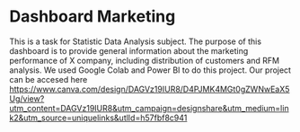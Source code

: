 # Dashboard Marketing
This is a task for Statistic Data Analysis subject. The purpose of this dashboard is to provide general information about the marketing performance of X company, including distribution of customers and RFM analysis. We used Google Colab and Power BI to do this project. Our project can be accesed here https://www.canva.com/design/DAGVz19IUR8/D4PJMK4MGt0gZWNwEaX5Ug/view?utm_content=DAGVz19IUR8&utm_campaign=designshare&utm_medium=link2&utm_source=uniquelinks&utlId=h57fbf8c941

